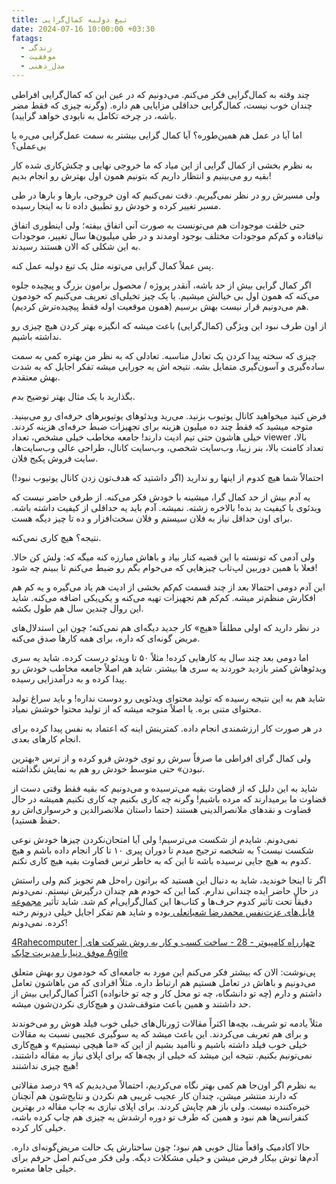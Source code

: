 ```yaml
---
title: تیغ دولبه کمال‌گرایی
date: 2024-07-16 10:00:00 +03:30
fatags:
  - زندگی
  - موفقیت
  - مدل_ذهنی
---
```

چند وقته به کمال‌گرایی فکر می‌کنم. می‌دونیم که در عین این که کمال‌گرایی افراطی چندان خوب نیست، کمال‌گرایی حداقلی مزایایی هم داره. (وگرنه چیزی که فقط مضر باشه، در چرخه تکامل به نابودی خواهد گرایید). 

اما آیا در عمل هم همین‌طوره؟ آیا کمال گرایی بیشتر به سمت عمل‌گرایی می‌ره یا بی‌عملی؟ 

به نظرم بخشی از کمال گرایی از این میاد که ما خروجی نهایی و چکش‌کاری شده کار بقیه رو می‌بینیم و انتظار داریم که بتونیم همون اول بهترش رو انجام بدیم! 

ولی مسیرش رو در نظر نمی‌گیریم. دقت نمی‌کنیم که اون خروجی، بارها و بارها در طی مسیر تغییر کرده و خودش رو تطبیق داده تا به اینجا رسیده. 

حتی خلقت موجودات هم می‌تونست به صورت آنی اتفاق بیفته؛ ولی اینطوری اتفاق نیافتاده و کم‌کم موجودات مختلف بوجود اومدند و در طی میلیون‌ها سال تغییر، موجودات به این شکلی که الان هستند رسیدند. 

پس عملاً کمال گرایی می‌تونه مثل یک تیغ دولبه عمل کنه. 

اگر کمال گرایی بیش از حد باشه، آنقدر پروژه / محصول برامون بزرگ و پیچیده جلوه می‌کنه که همون اول بی خیالش میشیم. یا یک چیز تخیلی‌ای تعریف می‌کنیم که خودمون هم می‌دونیم قرار نیست بهش برسیم (همون موقعیت اوله فقط پیچیده‌ترش کردیم). 

از اون طرف نبود این ویژگی (کمال‌گرایی) باعث میشه که انگیزه بهتر کردن هیچ چیزی رو نداشته باشیم. 

چیزی که سخته پیدا کردن یک تعادل مناسبه. تعادلی که به نظر من بهتره کمی به سمت ساده‌گیری و آسون‌گیری متمایل بشه. نتیجه اش یه جورایی میشه تفکر اجایل که به شدت بهش معتقدم. 

بگذارید با یک مثال بهتر توضیح بدم. 

فرض کنید میخواهید کانال یوتیوب بزنید. می‌رید ویدئوهای یوتیوبرهای حرفه‌ای رو می‌بینید. متوجه میشید که فقط چند ده میلیون هزینه برای تجهیزات ضبط حرفه‌ای هزینه کردند. خیلی هاشون حتی تیم ادیت دارند! جامعه مخاطب خیلی مشخص، تعداد viewer بالا، تعداد کامنت بالا، بنر زیبا، وب‌سایت شخصی، وب‌سایت کانال، طراحی عالی وب‌سایت‌ها، سایت فروش پکیج فلان.

احتمالاً شما هیچ کدوم از اینها رو ندارید (اگر داشتید که هدف‌تون زدن کانال یوتیوب نبود!)

یه آدم بیش از حد کمال گرا، میشینه با خودش فکر می‌کنه. از طرفی حاضر نیست که ویدئوی با کیفیت بد بده! بالاخره زشته. نمیشه. آدم باید یه حداقلی از کیفیت داشته باشه. برای اون حداقل نیاز به فلان سیستم و فلان سخت‌افزار و ده تا چیز دیگه هست. 

نتیجه؟ هیچ کاری نمی‌کنه. 

ولی آدمی که تونسته با این قضیه کنار بیاد و باهاش مبارزه کنه میگه که: ولش کن حالا. فعلا با همین دوربین لپ‌تاب چیزهایی که می‌خوام بگم رو ضبط می‌کنم تا ببینم چه شود! 

این آدم دومی احتمالا بعد از چند قسمت کم‌کم بخشی از ادیت هم یاد می‌گیره و یه کم هم افکارش منظم‌تر میشه. کم‌کم هم تجهیزات تهیه می‌کنه و یکی‌یکی اضافه می‌کنه. شاید این روال چندین سال هم طول بکشه. 

در نظر دارید که اولی مطلقاً «هیچ» کار جدید دیگه‌ای هم نمی‌کنه؛ چون این استدلال‌های مریض گونه‌ای که داره، برای همه کارها صدق می‌کنه.

اما دومی بعد چند سال یه کارهایی کرده! مثلاً ۵۰ تا ویدئو درست کرده. شاید یه سری ویدئوهاش کمتر بازدید خوردند یه سری ها بیشتر. شاید هم اصلاً جامعه مخاطب خودش رو پیدا کرده و به درآمدزایی رسیده. 

شاید هم به این نتیجه رسیده که تولید محتوای ویدئویی رو دوست نداره! و باید سراغ تولید محتوای متنی بره. یا اصلاً متوجه میشه که از تولید محتوا خوشش نمیاد. 

در هر صورت کار ارزشمندی انجام داده. کمترینش اینه که اعتماد به نفس پیدا کرده برای انجام کارهای بعدی. 

ولی کمال گرای افراطی ما صرفاً سرش رو توی خودش فرو کرده و از ترس «بهترین نبودن» حتی متوسط خودش رو هم به نمایش نگذاشته. 

شاید به این دلیل که از قضاوت بقیه می‌ترسیده و می‌دونیم که بقیه فقط وقتی دست از قضاوت ما برمیدارند که مرده باشیم! وگرنه چه کاری بکنیم چه کاری نکنیم همیشه در حال قضاوت و نقدهای ملانصرالدینی هستند (حتما داستان ملانصرالدین و خرسواری‌اش رو حفظ هستید).

نمی‌دونم. شایدم از شکست می‌ترسیم! ولی آیا امتحان‌نکردن چیزها خودش نوعی شکست نیست؟ به شخصه ترجیح میدم تا دوران پیری ۱۰ تا کار انجام داده باشم و هیچ کدوم به هیچ جایی نرسیده باشه تا این که به خاطر ترس قضاوت بقیه هیچ کاری نکنم. 

اگر تا اینجا خوندید، شاید به دنبال این هستید که براتون راه‌حل هم تجویز کنم ولی راستش در حال حاضر ایده‌ چندانی ندارم. کما این که خودم هم چندان درگیرش نیستم. نمی‌دونم دقیقاً تحت تأثیر کدوم‌ حرف‌ها و کتاب‌ها این کمال‌گرایی‌ام کم شد. شاید تأثیر [مجموعه فایل‌های عزت‌نفس محمدرضا شعبانعلی ](https://motamem.org/%D8%A8%D9%87%D8%A8%D9%88%D8%AF-%D8%B9%D8%B2%D8%AA-%D9%86%D9%81%D8%B3-%D9%85%D8%AC%D9%85%D9%88%D8%B9%D9%87-%D9%81%D8%A7%DB%8C%D9%84-%D9%87%D8%A7%DB%8C-%D8%B5%D9%88%D8%AA%DB%8C-%D8%AA%D8%AD%D8%AA/)بوده و شاید هم تفکر اجایل خیلی درونم رخنه کرده. نمی‌‌دونم! 

[4Rahecomputer | چهارراه کامپیوتر - 28 - ساخت کسب و کار به روش شرکت های موفق دنیا با مدیریت چابک Agile](https://podcasts.google.com/feed/aHR0cHM6Ly9hbmNob3IuZm0vcy8xNGUzMDhhMC9wb2RjYXN0L3Jzcw/episode/NjJjNjg4ODYxZmIwM2YwMDEzZjlmNDcw?sa=X&ved=0CAUQkfYCahcKEwjAtaz8gIf_AhUAAAAAHQAAAAAQaA)

پی‌نوشت: الان که بیشتر فکر می‌کنم این مورد به جامعه‌ای که خودمون رو بهش متعلق می‌دونیم و باهاش در تعامل هستیم هم ارتباط داره. مثلاً افرادی که من باهاشون تعامل داشتم و دارم (چه تو دانشگاه، چه تو محل کار و چه تو خانواده) اکثراً کمال‌گرایی بیش‌ از حد داشتند و همین باعث متوقف‌شدن و هیچ‌کاری نکردن‌شون میشه. 

مثلاً یادمه تو شریف، بچه‌ها اکثراً مقالات ژورنال‌های خیلی خوب فیلد هوش رو می‌خوندند و برای هم تعریف می‌کردند. این باعث میشد که یه سوگیری عجیبی نسبت به مقالات خیلی خوب فیلد داشته باشیم و ناامید بشیم از این که «ما هیچی نیستیم» و هیچ‌کاری نمی‌تونیم بکنیم. نتیجه این میشد که خیلی‌ از بچه‌ها که برای اپلای نیاز به مقاله داشتند، هیچ‌ چیزی نداشتند! 

به نظرم اگر اون‌جا هم کمی بهتر نگاه می‌کردیم، احتمالاً می‌دیدیم که ۹۹ درصد مقالاتی که دارند منتشر میشن، چندان کار عجیب غریبی هم نکردن و نتایج‌شون هم آنچنان خیره‌کننده نیست. ولی باز هم چاپش کردند. برای اپلای نیازی به چاپ مقاله در بهترین کنفرانس‌ها هم نبود و همین که طرف تو دوره ارشدش یه چیزی هم چاپ کرده باشه، خیلی کار کرده. 

حالا آکادمیک واقعاً مثال خوبی هم نبود؛ چون ساختارش یک حالت مریض‌گونه‌ای داره. آدم‌ها توش بیکار فرض میشن و خیلی مشکلات دیگه. ولی فکر می‌کنم اصل حرفم برای خیلی جاها معتبره. 


 